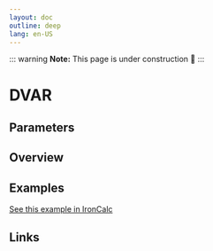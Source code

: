 ```yaml
---
layout: doc
outline: deep
lang: en-US
---
```


::: warning
**Note:** This page is under construction 🚧
:::

# DVAR

## Parameters

## Overview

## Examples

[See this example in IronCalc](https://app.ironcalc.com/?filename=dvar)

## Links